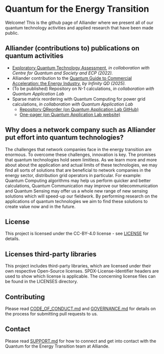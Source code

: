 <!--
SPDX-FileCopyrightText: Contributors to the Quantum Research project

SPDX-License-Identifier: CC-BY-4.0
-->

# Quantum for the Energy Transition
Welcome! This is the github page of Alliander where we present all of our quantum technology activities and applied research that have been made public. 

## Alliander (contributions to) publications on quantum activities
- [Exploratory Quantum Technology Assessment](https://begeleidingsethiek.nl/cases/alliander-quantumcomputing-bij-n-1-principe/), _in collaboration with Centre for Quantum and Society and ECP (2022)._
- Alliander contribution to the [Quantum Guide to Commercial Acceleration: the Energy Industry](https://www.infinityqd.nl/resources/quantum-guide-to-commercial-acceleration-the-energy-industry), _by Infinity QD (2025)._
- (To be published) Repository on N-1 calculations, _in collaboration with Quantum Application Lab_
- Sparse matrix reordering with Quantum Computing for power grid calculations, _in collaboration with Quantum Application Lab_
  - [Repository QReorder (on Quantum Application Lab GitHub)](https://github.com/quantumapplicationlab/qreorder)
  - [One-pager (on Quantum Application Lab website)](https://quantumapplicationlab.com/2025/04/07/qreorder/) 


## Why does a network company such as Alliander put effort into quantum technologies?
The challenges that network companies face in the energy transition are enormous. To overcome these challenges, innovation is key. The promises that quantum technologies hold seem limitless. As we learn more and more about about the application and actual limits of these technologies, we may find all sorts of solutions that are beneficial to network companies in the energy sector, distribution grid operators in particular. For example: Quantum Computing algorithms may help us perform quicker and better calculations, Quantum Communication may improve our telecommunication and Quantum Sensing may offer us a whole new range of new sensing solutions which will speed-up our fieldwork. By performing research on the applications of quantum technologies we aim to find these solutions to create value now and in the future.

## License

This project is licensed under the CC-BY-4.0 license - see [LICENSE](LICENSE.md) for details.

## Licenses third-party libraries

This project includes third-party libraries, which are licensed under their own respective Open-Source licenses. SPDX-License-Identifier headers are used to show which license is applicable. The concerning license files can be found in the LICENSES directory.

## Contributing

Please read [CODE_OF_CONDUCT.md](CODE_OF_CONDUCT.md) and [GOVERNANCE.md](GOVERNANCE.md) for details on the process for submitting pull requests to us.

## Contact

Please read [SUPPORT.md](SUPPORT.md) for how to connect and get into contact with the Quantum for the Energy Transition team at Alliande.
